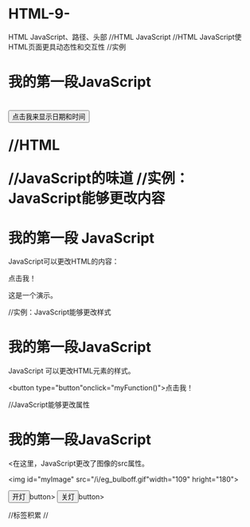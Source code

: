 # HTML-9-
HTML JavaScript、路径、头部
//HTML JavaScript
  //HTML JavaScript使HTML页面更具动态性和交互性
  //实例
  <html>
  <body>

  <h1>我的第一段JavaScript<h1>

  <button type="button"
  onclick="document.getElementById('demo').innerHTML=Date()">
  点击我来显示日期和时间
  </button>

  <p id="demo"></p>
  </body>
  </html>

  //HTML<script>标签
  //HTML<script>标签用于定义客户端脚本
  //<script>元素即可包含脚本语句，也可以通过src属性指向外部脚本文件
  //JavaScript的创建用途是图像处理，表单验证和内容的动态更改
  //如需选取HTML元素，JavaScript最常用document.getElementById()方法
  //这个JavaScript示例向"id=demo"的元素内写入"Hello JavaScript";
  <html>
  <body>

  <h1>使用JavaScript更改文本</h1>

  <p>本例把"Hello JavaScript!"写入id="demo"的HTML元素内</p>

  <p id="demo"</p>

  <script>
  document.getElementById("demo").innerHTML="Hello JavaScript!";
  </script>
  </body>
  </html>

  //JavaScript的味道
  //实例：JavaScript能够更改内容
  <html>
  <body>

  <h1>我的第一段 JavaScript</h1>

  <p>JavaScript可以更改HTML的内容：</p>
  <botton type="button"onclick="myFunction()">点击我！</botton>

  <p id="demo">这是一个演示。</p>

  <script>
  function myFunction(){document,getElementById("demo").innerHTML="Hello JavaScript!";}
  </script>
  </body>

  //实例：JavaScript能够更改样式
  <html>
  <body>

  <h1>我的第一段JavaScript</h1>

  <p id="demo">JavaScript 可以更改HTML元素的样式。</p>

  <script>
  function myFunction(){
    document.getElementById("demo").style.fontSize="25px";
    document.getElementById("demo").style.color="red";
    document.getElementById("demo").style.backgroundColor="yellow";
  }
  </script>

  <button type="button"onclick="myFunction()">点击我！</button>
  </body>
  </html>

  //JavaScript能够更改属性
  <html>
  <body>

  <h1>我的第一段JavaScript</h1>
  <p><在这里，JavaScript更改了图像的src属性。</p>

  <script>
  function light(sw){
    var pic;
    if(sw==0){
      pic="i/eg_bulboff.gif"
    }
    else{
      pic="/i/eg_bulbon.gif"
    }
    document.getElementById('myImage').src=pic;
  }
  </script>

  <img id="myImage" src="/i/eg_bulboff.gif"width="109" hright="180">
  <p>
    <button type="button"onclick="light(1)">开灯</button>button>
    <button type="button"onclick="light(0)">关灯</button>button>
  </p>
  </body>
  </html>

  //标签积累
  //<script>定义客户端脚本
  //<noscript>为不支持客户端脚本的用户定义替代内容

//HTML文件路径
  //路径                            描述
  //<img src="picture.jpg">            picture.jpg位于当前网页相同的文件夹
  //<img src="images/picture.jpg">     picture.jpg位于当前文件夹的images文件夹中
  //<img src="/images/picture.jpg">    picture.jpg位于当前站点根目录的images文件夹中
  //<img src="../picture.jpg">         picture.jpg位于当前文件夹的上一级文件夹中

  //HTML文件路径
    //文件路径描述了网站文件夹结构中某个文件的位置
    //文件路径会在链接外部文件时被用到
    //1.网页 2.图像 3.样式表 4.JavaScript

  //绝对文件路径
  //绝对文件路径是指向一个因特网文件的完整URL：
  //实例：
  //<img src="https://www.w3school.com.cn/images/picture.jpg"alt="flower">
  //<img>标签以及src和alt属性在HTML图像这一章做了详解

  //相对路径
  //相对路径指向了位于当前网站根目录中images文件夹里的一个文件：
  //实例：
  <img src="images/picture.jpg"alt="flower">
  //在本例中，文件路径指向了位于当前文件夹的上一级文件夹中images文件夹里的一个文件：
  <img src="../images/picture.jpg"alt="flower">

  //使用相对路径是一个好习惯
  //如果使用了相对路径，那么你的网页就不会与当前的基准URL进行绑定。所有链接在你的电脑上或未来的公共域中均可正常工作

//HTML头部元素
  //亲自试一试-实例(5个待输入)

  //HTML<head>元素
  //<head>元素是所有头部元素的容器。<head>内的元素可包含脚本，指示浏览器在何处可以找到样式表，提供元信息，等等。
  //以下标签都可以添加到head部分：<title>,<base>,<link>,<meta>,<script>,<style>

  //HTML<title>元素
  //<title>标签定义文档标题
  //title元素在所有HTML/XHTML文档中都是必需的

  //title元素能够：
  //1.定义浏览器工具栏中的标题
  //2.提供页面被添加到收藏夹时显示标题
  //3.显示在搜索引擎结果中的页面标题

  //HTML<base>元素
  //<base>标签为页面上的所有链接规定默认地址或默认地址(target):
  <head>
  <base href="http://www.w3schoo;.com.cn/images/"/>
  <base target="_blank"/>
  </head>

  //HTML<link>元素
  //<link>标签定义文档与外部资源之间的关系
  //<link>标签最常用于链接样式表：
  <head>
  <link rel="stylesheet"type="text/css"href="mystyle.css"/>
  </head>

  //HTML<style>元素
  //<style>标签用于为HTML文档定义样式信息
  //你可以在style元素内规定HTML元素在浏览器中呈现的样式：
  <head>
  <style type="text/css">
  body{background-color:yellow}
  p{color:blue}
  </style>
  </head>

  //HTML<meta>元素
  //元数据(metadata)是关于数据的信息。
  //<meta>标签提供关于HTML文档的元数据。元数据不会显示在页面上，但对手机可读
  //典型的情况是，meta元素被用于规定页面的描述、关键词、文档的作者、最后修改时间以及其他与元数据
  //<meta>标签始终位于head元素中
  //元数据可用于浏览器(如何显示内容或重新加载页面)，搜索引擎(关键词)，或者web服务

  //HTML<script>元素
  //<script>标签用于定义客户端脚本，比如JavaScript

  //HTML头部元素
  //<head>:定义关于文档的信息
  //<title>：定义文档标题
  //<base>：定义页面上所有链接的默认地址或默认目标
  //<link>：定义文档与外部资源之间的关系
  //<meta>：定义关于HTML文档的元数据
  //<script>：定义客户端脚本
  //<style>：定义文档的样式信息
